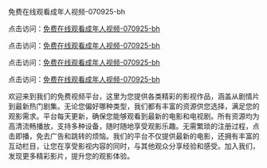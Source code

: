免费在线观看成年人视频-070925-bh

点击访问：<a href="https://heiliaowzu4ur.pages.dev">免费在线观看成年人视频-070925-bh</a>

点击访问：<a href="https://heiliaozj3tjd.pages.dev">免费在线观看成年人视频-070925-bh</a>

点击访问：<a href="https://heiliaoe8ajia.pages.dev">免费在线观看成年人视频-070925-bh</a>

点击访问：<a href="https://heiliaoxqkkct.pages.dev">免费在线观看成年人视频-070925-bh</a>

欢迎来到我们的免费视频平台，这里为您提供各类精彩的影视作品，涵盖从剧情片到最新热门剧集。无论您偏好哪种类型，我们都有丰富的资源供您选择，满足您的观影需求。平台每天更新，确保您能够观看到最新的电影和电视剧。所有资源均为高清流畅播放，支持多种设备，随时随地享受观影乐趣。无需繁琐的注册过程，点击即播，免去广告和跳转的烦恼。我们的平台不仅提供最新的电影，还拥有丰富的互动栏目，让您在享受影视内容的同时，与其他观众分享经验和感受。加入我们，发现更多精彩影片，提升您的观影体验。

<span style="display:none;">[Canonical link](https://github.com/dungchet20250709/viv19 ）</span>
